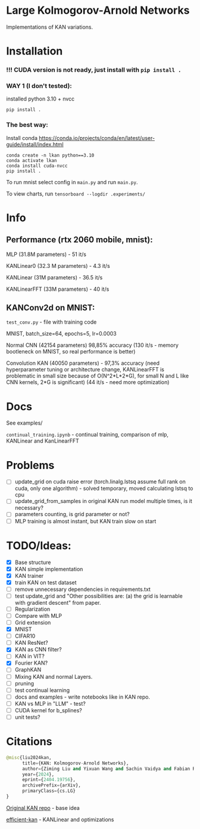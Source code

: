 # Large Kolmogorov-Arnold Networks
Implementations of KAN variations.

# Installation

### !!! CUDA version is not ready, just install with ``pip install .``

### WAY 1 (I don't tested):
installed python 3.10 + nvcc

```
pip install .
```

### The best way:
Install conda https://conda.io/projects/conda/en/latest/user-guide/install/index.html

```
conda create -n lkan python==3.10
conda activate lkan
conda install cuda-nvcc
pip install .
```


To run mnist select config in `main.py` and run `main.py`.

To view charts, run `tensorboard --logdir .experiments/`

# Info

## Performance (rtx 2060 mobile, mnist):

MLP (31.8M parameters) - 51 it/s 

KANLinear0 (32.3 M parameters) - 4.3 it/s

KANLinear (31M parameters) - 36.5 it/s 

KANLinearFFT (33M parameters) - 40 it/s

## KANConv2d on MNIST:

`test_conv.py` - file with training code

MNIST, batch_size=64, epochs=5, lr=0.0003

Normal CNN (42154 parameters) 98,85% accuracy (130 it/s - memory bootleneck on MNIST, so real performance is better)

Convolution KAN (40050 parameters) - 97,3% accuracy (need hyperparameter tuning or architecture change, KANLinearFFT is problematic in small size because of O(N^2\*L\*2\*G), for small N and L like CNN kernels, 2\*G is significant) (44 it/s - need more optimization)

# Docs

See examples/

`continual_training.ipynb` - continual training, comparison of mlp, KANLinear and KanLinearFFT

# Problems
- [ ] update_grid on cuda raise error (torch.linalg.lstsq assume full rank on cuda, only one algorithm) - solved temporary, moved calculating lstsq to cpu
- [ ] update_grid_from_samples in original KAN run model multiple times, is it necessary? 
- [ ] parameters counting, is grid parameter or not?
- [ ] MLP training is almost instant, but KAN train slow on start

# TODO/Ideas:
- [x] Base structure
- [x] KAN simple implementation
- [x] KAN trainer
- [x] train KAN on test dataset
- [ ] remove unnecessary dependencies in requirements.txt
- [ ] test update_grid and "Other possibilities are: (a) the grid is learnable with gradient descent" from paper. 
- [ ] Regularization
- [ ] Compare with MLP
- [ ] Grid extension
- [x] MNIST
- [ ] CIFAR10
- [ ] KAN ResNet?
- [x] KAN as CNN filter?
- [ ] KAN in VIT?
- [x] Fourier KAN?
- [ ] GraphKAN
- [ ] Mixing KAN and normal Layers.
- [ ] pruning
- [ ] test continual learning
- [ ] docs and examples - write notebooks like in KAN repo.
- [ ] KAN vs MLP in "LLM" - test?
- [ ] CUDA kernel for b_splines?
- [ ] unit tests?

# Citations
```python
@misc{liu2024kan,
      title={KAN: Kolmogorov-Arnold Networks}, 
      author={Ziming Liu and Yixuan Wang and Sachin Vaidya and Fabian Ruehle and James Halverson and Marin Soljačić and Thomas Y. Hou and Max Tegmark},
      year={2024},
      eprint={2404.19756},
      archivePrefix={arXiv},
      primaryClass={cs.LG}
}
```
[Original KAN repo](https://github.com/KindXiaoming/pykan) - base idea

[efficient-kan](https://github.com/Blealtan/efficient-kan) - KANLinear and optimizations


